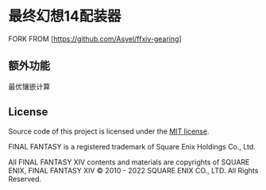 # 最终幻想14配装器

FORK FROM [https://github.com/Asvel/ffxiv-gearing]

## 额外功能

最优镶嵌计算

## License

Source code of this project is licensed under the [MIT license](LICENSE.txt).

FINAL FANTASY is a registered trademark of Square Enix Holdings Co., Ltd.

All FINAL FANTASY XIV contents and materials are copyrights of SQUARE ENIX, FINAL FANTASY XIV © 2010 - 2022 SQUARE ENIX CO., LTD. All Rights Reserved.
